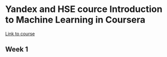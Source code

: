 Yandex and HSE cource Introduction to Machine Learning in Coursera
==================================================================

[Link to course](https://www.coursera.org/learn/vvedenie-mashinnoe-obuchenie/home/welcome)

Week 1
------
